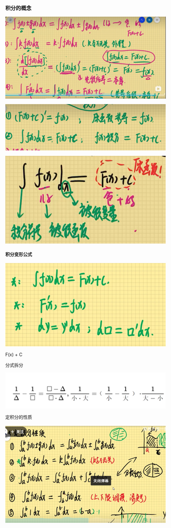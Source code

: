 ### 积分的概念





![image-20221002180951701](%E7%A7%AF%E5%88%86.assets/image-20221002180951701-16647053936731.png)



![image-20221002181038297](%E7%A7%AF%E5%88%86.assets/image-20221002181038297-16647054403082.png)



![image-20221002181058165](%E7%A7%AF%E5%88%86.assets/image-20221002181058165.png)







#### 积分变形公式



![image-20221002224932489](%E7%A7%AF%E5%88%86.assets/image-20221002224932489-16647221740633.png)



F(x)  +  C





分式拆分



![image-20221003000425158](%E7%A7%AF%E5%88%86.assets/image-20221003000425158-16647266664314.png)





定积分的性质



![image-20221007154925522](%E7%A7%AF%E5%88%86.assets/image-20221007154925522.png)